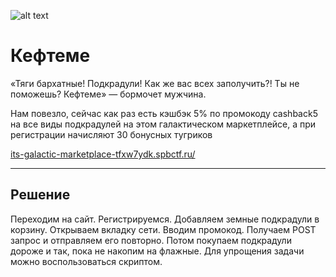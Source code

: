 
![alt text](https://ctf.tinkoff.ru/assets/artworks/a11_695c552.svg)

# Кефтеме

«Тяги бархатные! Подкрадули! Как же вас всех заполучить?! Ты не поможешь? Кефтеме» — бормочет мужчина.

Нам повезло, сейчас как раз есть кэшбэк 5% по промокоду cashback5 на все виды подкрадулей на этом галактическом маркетплейсе, а при регистрации начисляют 30 бонусных тугриков

[its-galactic-marketplace-tfxw7ydk.spbctf.ru/](its-galactic-marketplace-tfxw7ydk.spbctf.ru/)


---


## Решение
  Переходим на сайт. Регистрируемся. Добавляем земные подкрадули в корзину. Открываем вкладку сети. Вводим промокод. Получаем POST запрос
  и отправляем его повторно. Потом покупаем подкрадули дороже и так, пока не накопим на флажные. Для упрощения задачи можно воспользоваться скриптом.
